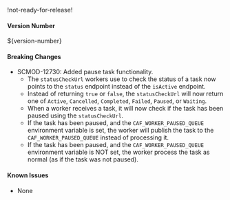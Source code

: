 !not-ready-for-release!

#### Version Number
${version-number}

#### Breaking Changes
- SCMOD-12730: Added pause task functionality.
  - The `statusCheckUrl` workers use to check the status of a task now points to the `status` endpoint instead of the `isActive` endpoint.
  - Instead of returning `true` or `false`, the `statusCheckUrl` will now return one of `Active`, `Cancelled`, `Completed`, `Failed`,
  `Paused`, or `Waiting`.
  - When a worker receives a task, it will now check if the task has been paused using the `statusCheckUrl`.
  - If the task has been paused, and the `CAF_WORKER_PAUSED_QUEUE` environment variable is set, the worker will publish the task to the
  `CAF_WORKER_PAUSED_QUEUE` instead of processing it.
  - If the task has been paused, and the `CAF_WORKER_PAUSED_QUEUE` environment variable is NOT set, the worker process the task as
  normal (as if the task was not paused).

#### Known Issues
- None
